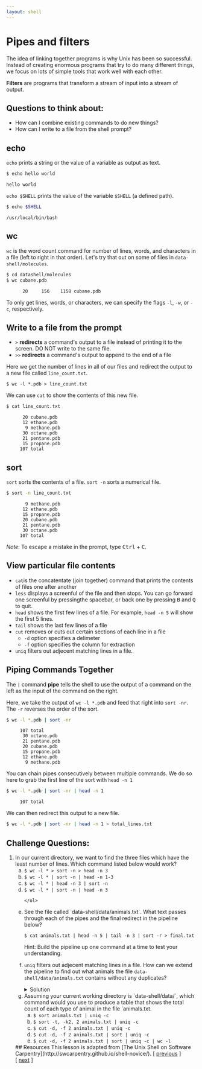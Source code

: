 ```yaml
---
layout: shell
---
```


# Pipes and filters
The idea of linking together programs is why Unix has been so successful.
Instead of creating enormous programs that try to do many different things, we focus on lots of simple tools that work well with each other.

**Filters** are programs that transform a stream of input into a stream of output.

## Questions to think about:
- How can I combine existing commands to do new things?
- How can I write to a file from the shell prompt?


## echo

`echo` prints a string or the value of a variable as output as text.

```bash
$ echo hello world
```

```
hello world
```

`echo $SHELL` prints the value of the variable `$SHELL` (a defined path).

```bash
$ echo $SHELL
```

```
/usr/local/bin/bash
```

## wc

`wc` is the word count command for number of lines, words, and characters in a file (left to right in that order). Let's try that out on some of files in `data-shell/molecules`.

```bash
$ cd datashell/molecules
$ wc cubane.pdb
```

```
      20     156    1158 cubane.pdb
```

To only get lines, words, or characters, we can specify the flags `-l`, `-w`, or `-c`, respectively.  


## Write to a file from the prompt
- `>` **redirects** a command's output to a file instead of printing it to the screen.  DO NOT write to the same file.
- `>>` **redirects** a command's output to append to the end of a file 


Here we get the number of lines in all of our files and redirect the output to a new file called `line_count.txt`. 

```
$ wc -l *.pdb > line_count.txt
```

We can use `cat` to show the contents of this new file.

```bash
$ cat line_count.txt
```

```
      20 cubane.pdb
      12 ethane.pdb
       9 methane.pdb
      30 octane.pdb
      21 pentane.pdb
      15 propane.pdb
     107 total
```

## sort

`sort` sorts the contents of a file.  `sort -n` sorts a numerical file.

```bash
$ sort -n line_count.txt
```

```
       9 methane.pdb
      12 ethane.pdb
      15 propane.pdb
      20 cubane.pdb
      21 pentane.pdb
      30 octane.pdb
     107 total
```

*Note*: To escape a mistake in the prompt, type <kbd>Ctrl</kbd> + <kbd>C</kbd>. 

## View particular file contents
- `cat`is the concatentate (join together) command that prints the contents of files one after another
- `less` displays a screenful of the file and then stops.  You can go forward one screenful by pressingthe spacebar, or back one by pressing <kbd>B</kbd> and <kbd>Q</kbd> to quit.
- `head` shows the first few lines of a file.  For example, `head -n 5` will show the first 5 lines.
- `tail` shows the last few lines of a file
- `cut` removes or cuts out certain sections of each line in a file
   - `-d` option specifies a delimeter 
   - `-f` option specifies the column for extraction
- `uniq` filters out adjecent matching lines in a file.

## Piping Commands Together
The `|` command **pipe** tells the shell to use the output of a command on the left as the input of the command on the right. 

Here, we take the output of `wc -l *.pdb` and feed that right into `sort -nr`. The `-r` reverses the order of the sort.

```bash
$ wc -l *.pdb | sort -nr 
```

```
     107 total
      30 octane.pdb
      21 pentane.pdb
      20 cubane.pdb
      15 propane.pdb
      12 ethane.pdb
       9 methane.pdb
```

You can chain pipes consecutively between multiple commands. We do so here to grab the first line of the sort with `head -n 1`

```bash
$ wc -l *.pdb | sort -nr | head -n 1
```

```
     107 total
```

We can then redirect this output to a new file.

```bash
$ wc -l *.pdb | sort -nr | head -n 1 > total_lines.txt
```

## Challenge Questions:

<ol>
  <li>In our current directory, we want to find the three files which have the least number of lines.  Which command listed below would work?
    <ol type="a">
      <li><code>$ wc -l * > sort -n > head -n 3</code></li>
      <li><code>$ wc -l * | sort -n | head -n 1-3</code></li>
      <li><code>$ wc -l * | head -n 3 | sort -n</code></li>
      <li><code>$ wc -l * | sort -n | head -n 3</code></li>

    </ol>


  </li>
  <li markdown="1">
  See the file called `data-shell/data/animals.txt`. What text passes through each of the pipes and the final redirect in the pipeline below? <br>
  
`$ cat animals.txt | head -n 5 | tail -n 3 | sort -r > final.txt`
  
  Hint:  Build the pipeline up one command at a time to test your understanding.
  </li>

  <li markdown="1">

   `uniq` filters out adjecent matching lines in a file. How can we extend the pipeline to find out what animals the file `data-shell/data/animals.txt` contains without any duplicates? 

   <details>
    <summary>Solution</summary>
    
  <div class="container" markdown="1">
    
  `$ cut -d , -f 2 animals.txt | sort | uniq > animals_unique.txt`
    
  </div>
  
  </details>

  </li>
 
  <li markdown="1">Assuming your current working directory is `data-shell/data/`, which command would you use to produce a table that shows the total count of each type of animal in the file `animals.txt.

  <ol type="a">
    <li><code>$ sort animals.txt | uniq -c</code></li>
    <li><code>$ sort -t, -k2, 2 animals.txt | uniq -c</code></li>
    <li><code>$ cut -d, -f 2 animals.txt | uniq -c</code></li>
    <li><code>$ cut -d, -f 2 animals.txt | sort | uniq -c</code></li>
    <li><code>$ cut -d, -f 2 animals.txt | sort | uniq -c | wc -l</code></li>

  </ol>


  </li>

</ol>
## Resources
This lesson is adapted from [The Unix Shell on Software Carpentry](http://swcarpentry.github.io/shell-novice/).


<span class="lesson">
    [&nbsp;<a href="/shell/alter-dir">previous</a>&nbsp;]
    [&nbsp;<a href="/shell/loops">next</a>&nbsp;]
</span>
